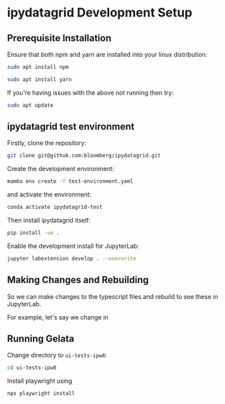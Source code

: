 # ipydatagrid Development Setup

## Prerequisite Installation

Ensure that both npm and yarn are installed into your linux distribution:

```bash
sudo apt install npm
```

```bash
sudo apt install yarn
```

If you're having issues with the above not running then try:

```bash
sudo apt update
```

## ipydatagrid test environment

Firstly, clone the repository:

```bash
git clone git@github.com:bloomberg/ipydatagrid.git
```

Create the development environment:

```bash
mamba env create -f test-environment.yaml
```

and activate the environment:

```bash
conda activate ipydatagrid-test
```

Then install ipydatagrid itself:

```bash
pip install -ve .
```

Enable the development install for JupyterLab:

```bash
jupyter labextension develop . --overwrite
```

## Making Changes and Rebuilding

So we can make changes to the typescript files and rebuild to see these
in JupyterLab.

For example, let's say we change in 


## Running Gelata

Change directory to `ui-tests-ipw8`:

```bash
cd ui-tests-ipw8
```

Install playwright using

```bash
npx playwright install
```
